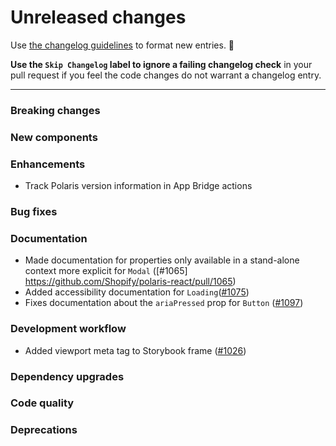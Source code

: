 # Unreleased changes

Use [the changelog guidelines](https://git.io/polaris-changelog-guidelines) to format new entries. 💜

**Use the `Skip Changelog` label to ignore a failing changelog check** in your pull request if you feel the code changes do not warrant a changelog entry.

---

### Breaking changes

### New components

### Enhancements

- Track Polaris version information in App Bridge actions

### Bug fixes

### Documentation

- Made documentation for properties only available in a stand-alone context more explicit for `Modal` ([#1065] https://github.com/Shopify/polaris-react/pull/1065)
- Added accessibility documentation for `Loading`([#1075](https://github.com/Shopify/polaris-react/pull/1075))
- Fixes documentation about the `ariaPressed` prop for `Button` ([#1097](https://github.com/Shopify/polaris-react/pull/1097))

### Development workflow

- Added viewport meta tag to Storybook frame ([#1026](https://github.com/Shopify/polaris-react/pull/1026))

### Dependency upgrades

### Code quality

### Deprecations
